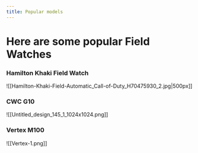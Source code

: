 ```yaml
---
title: Popular models
---
```

# Here are some popular Field Watches

### Hamilton Khaki Field Watch
![[Hamilton-Khaki-Field-Automatic_Call-of-Duty_H70475930_2.jpg|500px]]


### CWC G10 
![[Untitled_design_145_1_1024x1024.png]]


### Vertex M100
![[Vertex-1.png]]








